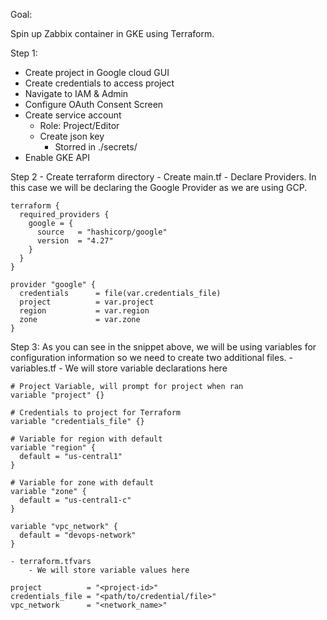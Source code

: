Goal: 

Spin up Zabbix container in GKE using Terraform. 

Step 1: 
- Create project in Google cloud GUI
- Create credentials to access project 
- Navigate to IAM & Admin
- Configure OAuth Consent Screen
- Create service account
    - Role: Project/Editor
    - Create json key
        - Storred in ./secrets/
- Enable GKE API

Step 2 
    - Create terraform directory 
    - Create main.tf
        - Declare Providers. In this case we will be declaring the Google Provider as we are using GCP.
        
```
terraform {
  required_providers {
    google = {
      source   = "hashicorp/google"
      version  = "4.27"
    }
  }
}

provider "google" {
  credentials      = file(var.credentials_file)
  project          = var.project
  region           = var.region
  zone             = var.zone
}
```
Step 3: 
    As you can see in the snippet above, we will be using variables for configuration information so we need to create two additional files. 
    - variables.tf
        - We will store variable declarations here 
```
# Project Variable, will prompt for project when ran
variable "project" {}

# Credentials to project for Terraform
variable "credentials_file" {}

# Variable for region with default 
variable "region" {
  default = "us-central1"
}

# Variable for zone with default 
variable "zone" {
  default = "us-central1-c"
}

variable "vpc_network" {
  default = "devops-network"
}
```
    - terraform.tfvars
        - We will store variable values here 
```
project          = "<project-id>"
credentials_file = "<path/to/credential/file>"
vpc_network      = "<network_name>"
```